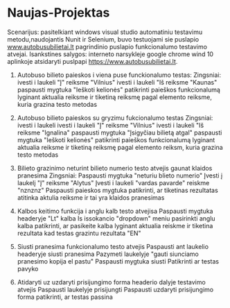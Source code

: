 # Naujas-Projektas
Scenarijus: pasitelkiant windows visual studio automatiniu testavimu metodu,naudojantis Nunit ir Selenium, buvo testuojami sie puslapio www.autobusubilietai.lt pagrindinio puslapio funkcionalumo testavimo atvejai. Isankstines salygos: interneto narsykleje google chrome wind 10 aplinkoje atsidaryti puslpapi https://www.autobusubilietai.lt.
1. Autobuso bilieto paieskos i viena puse funckionalumo testas:
 Zingsniai:
 ivesti i laukeli "Į" reiksme "Vilnius"
 ivesti i laukeli "Iš reiksme "Kaunas"
 paspausti mygtuka "Ieškoti kelionės"
 patikrinti paieškos funkcionalumą lyginant aktualia reiksme ir tiketiną reiksmę pagal elemento reiksme, kuria grazina testo metodas
 
 2. Autobuso bilieto paieskos su gryzimu fukcionalumo testas
 Zingsniai:
 ivesti i laukeli ivesti i laukeli "Į" reiksme "Vilnius"
 ivesti i laukeli "Iš reiksme "Ignalina"
 paspausti mygtuka "Įsigyčiau bilietą atgal"
 paspausti mygtuka "Ieškoti kelionės"
 patikrinti paieškos funkcionalumą lyginant aktualia reiksme ir tiketiną reiksmę pagal elemento reiksm, kuria grazina testo metodas
 
 3. Bilieto grazinimo neturint bilieto numerio testo atvejis gaunat klaidos pranesima
 Zingsniai:
 Paspausti mygtuka "neturiu blieto numerio"
 Įvesti į laukelį "Į" reiksme "Alytus"
 Įvesti i laukeli "vardas pavarde" reiskme "nznznz"
 Paspausti paieskos mygtuka
 patikrinti, ar tiketinas rezultatas atitinka aktulia reiksme ir tai yra klaidos pranesimas
 
 4. Kalbos keitimo funkcija i anglu kalb testo atvejisa
 Paspausti mygtuka headeryje "Lt" kalba
 Is issokancio "dropdown" meniu pasirinkti anglu kalba
 patikrinti, ar pasikeite kalba lyginant aktualia reiskme ir tiketina rezultata kad testas grazintu rezultata "EN"
 
 5. Siusti pranesima funkcionalumo testo atvejis
 Paspausti ant laukelio headeryje siusti pranesima
 Pazymeti laukelyje "gauti siunciamo pranesimo kopija el pastu"
 Paspausti mygtuka siusti
 Patikrinti ar testas pavyko
 
 6. Atidaryti uz uzdaryti prisijungimo forma headerio dalyje testavimo atvejis
 Paspausti laukelyje prisijungti
 Paspausti uzdaryti prisijungimo forma
 patikrinti, ar testas passina
 
 
 
 
 
 



